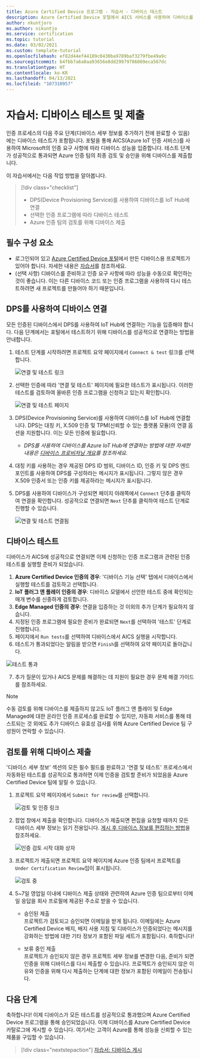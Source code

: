 ```yaml
---
title: Azure Certified Device 프로그램 - 자습서 - 디바이스 테스트
description: Azure Certified Device 포털에서 AICS 서비스를 사용하여 디바이스를 테스트하는 단계별 가이드입니다.
author: nkuntjoro
ms.author: nikuntjo
ms.service: certification
ms.topic: tutorial
ms.date: 03/02/2021
ms.custom: template-tutorial
ms.openlocfilehash: ef82d44ef44189c0430ba9789baf3279fbe49a9c
ms.sourcegitcommit: b4fbb7a6a0aa93656e8dd29979786069eca567dc
ms.translationtype: HT
ms.contentlocale: ko-KR
ms.lasthandoff: 04/13/2021
ms.locfileid: "107310957"
---
```

# <a name="tutorial-test-and-submit-your-device"></a>자습서: 디바이스 테스트 및 제출

인증 프로세스의 다음 주요 단계(디바이스 세부 정보를 추가하기 전에 완료할 수 있음)에는 디바이스 테스트가 포함됩니다. 포털을 통해 AICS(Azure IoT 인증 서비스)를 사용하여 Microsoft의 인증 요구 사항에 따라 디바이스 성능을 입증합니다. 테스트 단계가 성공적으로 통과되면 Azure 인증 팀의 최종 검토 및 승인을 위해 디바이스를 제출합니다.

이 자습서에서는 다음 작업 방법을 알아봅니다.

> [!div class="checklist"]
> * DPS(Device Provisioning Service)를 사용하여 디바이스를 IoT Hub에 연결
> * 선택한 인증 프로그램에 따라 디바이스 테스트
> * Azure 인증 팀의 검토를 위해 디바이스 제출

## <a name="prerequisites"></a>필수 구성 요소

- 로그인되어 있고 [Azure Certified Device 포털](https://certify.azure.com)에서 만든 디바이스용 프로젝트가 있어야 합니다. 자세한 내용은 [자습서](tutorial-01-creating-your-project.md)를 참조하세요.
- (선택 사항) 디바이스를 준비하고 인증 요구 사항에 따라 성능을 수동으로 확인하는 것이 좋습니다. 이는 다른 디바이스 코드 또는 인증 프로그램을 사용하여 다시 테스트하려면 새 프로젝트를 만들어야 하기 때문입니다.

## <a name="connecting-your-device-using-dps"></a>DPS를 사용하여 디바이스 연결

모든 인증된 디바이스에서 DPS를 사용하여 IoT Hub에 연결하는 기능을 입증해야 합니다. 다음 단계에서는 포털에서 테스트하기 위해 디바이스를 성공적으로 연결하는 방법을 안내합니다.

1. 테스트 단계를 시작하려면 프로젝트 요약 페이지에서 `Connect & test` 링크를 선택합니다.  

    ![연결 및 테스트 링크](./media/images/connect-and-test-link.png)

1. 선택한 인증에 따라 '연결 및 테스트' 페이지에 필요한 테스트가 표시됩니다. 이러한 테스트를 검토하여 올바른 인증 프로그램을 신청하고 있는지 확인합니다.  

    ![연결 및 테스트 페이지](./media/images/connect-and-test.png)

1. DPS(Device Provisioning Service)를 사용하여 디바이스를 IoT Hub에 연결합니다. DPS는 대칭 키, X.509 인증 및 TPM(신뢰할 수 있는 플랫폼 모듈)의 연결 옵션을 지원합니다. 이는 모든 인증에 필요합니다.

    - *DPS를 사용하여 디바이스를 Azure IoT Hub에 연결하는 방법에 대한 자세한 내용은 [디바이스 프로비저닝 개요](../iot-dps/about-iot-dps.md "Device Provisioning Service 개요")를 참조하세요.*
    
1. 대칭 키를 사용하는 경우 제공된 DPS ID 범위, 디바이스 ID, 인증 키 및 DPS 엔드포인트를 사용하여 DPS를 구성하라는 메시지가 표시됩니다. 그렇지 않은 경우 X.509 인증서 또는 인증 키를 제공하라는 메시지가 표시됩니다.

1. DPS를 사용하여 디바이스가 구성되면 페이지 아래쪽에서 `Connect` 단추를 클릭하여 연결을 확인합니다. 성공적으로 연결되면 `Next` 단추를 클릭하여 테스트 단계로 진행할 수 있습니다.  

    ![연결 및 테스트 연결됨](./media/images/connected.png)

## <a name="testing-your-device"></a>디바이스 테스트

디바이스가 AICS에 성공적으로 연결되면 이제 신청하는 인증 프로그램과 관련된 인증 테스트를 실행할 준비가 되었습니다.

1. **Azure Certified Device 인증의 경우**: '디바이스 기능 선택' 탭에서 디바이스에서 실행할 테스트를 검토하고 선택합니다.
1. **IoT 플러그 앤 플레이 인증의 경우**: 디바이스 모델에서 선언한 테스트 중에 확인되는 매개 변수를 신중하게 검토합니다.
1. **Edge Managed 인증의 경우**: 연결을 입증하는 것 이외의 추가 단계가 필요하지 않습니다.
1. 지정된 인증 프로그램에 필요한 준비가 완료되면 `Next`를 선택하여 '테스트' 단계로 진행합니다.
1. 페이지에서 `Run tests`를 선택하여 디바이스에서 AICS 실행을 시작합니다.
1. 테스트가 통과되었다는 알림을 받으면 `Finish`를 선택하여 요약 페이지로 돌아갑니다.

![테스트 통과](./media/images/test-pass.png)

7. 추가 질문이 있거나 AICS 문제를 해결하는 데 지원이 필요한 경우 문제 해결 가이드를 참조하세요.

> [!NOTE]
> 수동 검토를 위해 디바이스를 제출하지 않고도 IoT 플러그 앤 플레이 및 Edge Managed에 대한 온라인 인증 프로세스를 완료할 수 있지만, 자동화 서비스를 통해 테스트되는 것 외에도 추가 디바이스 유효성 검사를 위해 Azure Certified Device 팀 구성원이 연락할 수 있습니다.

## <a name="submitting-your-device-for-review"></a>검토를 위해 디바이스 제출

'디바이스 세부 정보' 섹션의 모든 필수 필드를 완료하고 '연결 및 테스트' 프로세스에서 자동화된 테스트를 성공적으로 통과하면 이제 인증을 검토할 준비가 되었음을 Azure Certified Device 팀에 알릴 수 있습니다.

1. 프로젝트 요약 페이지에서 `Submit for review`를 선택합니다.  

    ![검토 및 인증 링크](./media/images/review-and-certify.png)

1. 팝업 창에서 제출을 확인합니다. 디바이스가 제출되면 편집을 요청할 때까지 모든 디바이스 세부 정보는 읽기 전용입니다. [게시 후 디바이스 정보를 편집하는 방법](./how-to-edit-published-device.md)을 참조하세요.  

    ![인증 검토 시작 대화 상자](./media/images/start-certification-review.png)

1. 프로젝트가 제출되면 프로젝트 요약 페이지에 Azure 인증 팀에서 프로젝트를 `Under Certification Review`임이 표시됩니다.  

    ![검토 중](./media/images/review-and-certify-under-review.png)

1. 5~7일 영업일 이내에 디바이스 제출 상태와 관련하여 Azure 인증 팀으로부터 이메일 응답을 회사 프로필에 제공된 주소로 받을 수 있습니다.

    - 승인된 제출  
        프로젝트가 검토되고 승인되면 이메일을 받게 됩니다. 이메일에는 Azure Certified Device 배지, 배지 사용 지침 및 디바이스가 인증되었다는 메시지를 강화하는 방법에 대한 기타 정보가 포함된 파일 세트가 포함됩니다. 축하합니다!

    - 보류 중인 제출  
        프로젝트가 승인되지 않은 경우 프로젝트 세부 정보를 변경한 다음, 준비가 되면 인증을 위해 디바이스를 다시 제출할 수 있습니다. 프로젝트가 승인되지 않은 이유와 인증을 위해 다시 제출하는 단계에 대한 정보가 포함된 이메일이 전송됩니다.

## <a name="next-steps"></a>다음 단계

축하합니다! 이제 디바이스가 모든 테스트를 성공적으로 통과했으며 Azure Certified Device 프로그램을 통해 승인되었습니다. 이제 디바이스를 Azure Certified Device 카탈로그에 게시할 수 있습니다. 여기서는 고객이 Azure를 통해 성능을 신뢰할 수 있는 제품을 구입할 수 있습니다.
> [!div class="nextstepaction"]
> [자습서: 디바이스 게시](tutorial-04-publishing-your-device.md)

